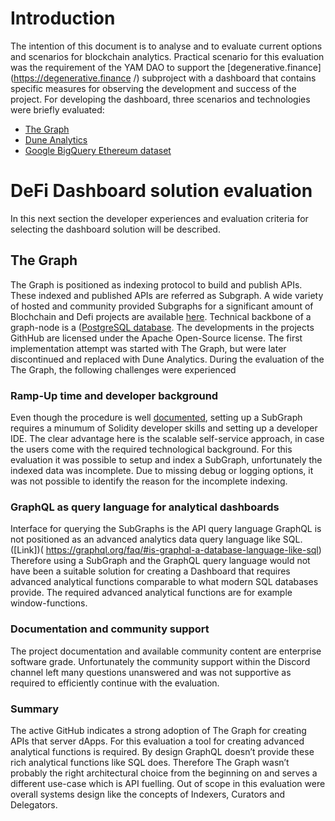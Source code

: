 # Introduction 
The intention of this document is to analyse and to evaluate current options and scenarios for blockchain analytics. 
Practical scenario for this evaluation was the requirement of the YAM DAO to support the [degenerative.finance](https://degenerative.finance /) subproject with a dashboard that contains specific measures for observing the development and success of the project. 
For developing the dashboard, three scenarios and technologies were briefly evaluated: 
* [The Graph]( https://thegraph.com/)
* [Dune Analytics](https://duneanalytics.com/)
* [Google BigQuery Ethereum dataset](https://cloud.google.com/blog/products/data-analytics/ethereum-bigquery-public-dataset-smart-contract-analytics)

# DeFi Dashboard solution evaluation 
In this next section the developer experiences and evaluation criteria for selecting the dashboard solution will be described. 

## The Graph 
The Graph is positioned as indexing protocol to build and publish APIs. These indexed and published APIs are referred as Subgraph. A wide variety of hosted and community provided Subgraphs for a significant amount of Blochchain and Defi projects are available [here](https://thegraph.com/explorer/).
Technical backbone of a graph-node is a ([PostgreSQL database]( https://github.com/graphprotocol/graph-node#quick-start).
The developments in the projects GithHub are licensed under the Apache Open-Source license. 
The first implementation attempt was started with The Graph, but were later discontinued and replaced with Dune Analytics. 
During the evaluation of the The Graph, the following challenges were experienced 

### Ramp-Up time and developer background 
Even though the procedure is well [documented]( https://thegraph.com/docs/define-a-subgraph#create-a-subgraph-project ), setting up a SubGraph requires a minumum of Solidity developer skills and setting up a developer IDE.  The clear advantage here is the scalable self-service approach, in case the users come with the required technological background. 
For this evaluation it was possible to setup and index a SubGraph, unfortunately the indexed data was incomplete. Due to missing debug or logging options, it was not possible to identify the reason for the incomplete indexing. 
### GraphQL as query language for analytical dashboards 
Interface for querying the SubGraphs is the API query language 
GraphQL is not positioned as an advanced analytics data query language like SQL. ([Link])( https://graphql.org/faq/#is-graphql-a-database-language-like-sql)
Therefore using a SubGraph and the GraphQL query language would not have been a suitable solution for creating a Dashboard that requires advanced analytical functions comparable to what modern SQL databases provide. The required advanced analytical functions are for example window-functions. 

### Documentation and community support  
The project documentation and available community content are enterprise software grade. 
Unfortunately the community support within the Discord channel left many questions unanswered and was not supportive as required to efficiently continue with the evaluation.

### Summary   
The active GitHub indicates a strong adoption of The Graph for creating APIs that server dApps. For this evaluation a tool for creating advanced analytical functions is required. By design GraphQL doesn’t provide these rich analytical functions like SQL does. Therefore The Graph wasn’t probably the right architectural choice from the beginning on and serves a different use-case which is API fuelling. Out of scope in this evaluation were overall systems design like the concepts of Indexers, Curators and Delegators.  
